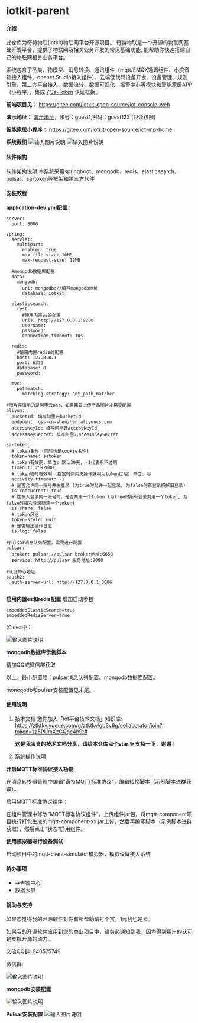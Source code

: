 # iotkit-parent

#### 介绍
此仓库为奇特物联(iotkit)物联网平台开源项目。
奇特物联是一个开源的物联网基础开发平台，提供了物联网及相关业务开发的常见基础功能, 能帮助你快速搭建自己的物联网相关业务平台。

系统包含了品类、物模型、消息转换、通讯组件（mqtt/EMQX通讯组件、小度音箱接入组件、onenet Studio接入组件）、云端低代码设备开发、设备管理、规则引擎、第三方平台接入、数据流转、数据可视化、报警中心等模块和智能家居APP（小程序），集成了[Sa-Token](https://gitee.com/dromara/sa-token) 认证框架。

 **前端项目见：** https://gitee.com/iotkit-open-source/iot-console-web

 **演示地址：** [演示地址](http://120.76.96.206)，账号：guest1,密码：guest123  (只读权限)

 **智能家居小程序：** https://gitee.com/iotkit-open-source/iot-mp-home 


 **系统截图** 
![输入图片说明](doc/WechatIMG538.png)
![输入图片说明](doc/WechatIMG539.png)



#### 软件架构
软件架构说明
本系统采用springboot、mongodb、redis、elasticsearch、pulsar、sa-token等框架和第三方软件


#### 安装教程

 **application-dev.yml配置：** 

```
server:
  port: 8086

spring:
  servlet:
    multipart:
      enabled: true
      max-file-size: 10MB
      max-request-size: 12MB

  #mongodb数据库配置
  data:
    mongodb:
      uri: mongodb://填写mongodb地址
      database: iotkit

  elasticsearch:
    rest:
      #使用内置es的配置
      uris: http://127.0.0.1:9200
      username: 
      password: 
      connection-timeout: 10s

  redis:
    #使用内置redis的配置
    host: 127.0.0.1
    port: 6379
    database: 0
    password: 

  mvc:
    pathmatch:
      matching-strategy: ant_path_matcher

#图片存储用的是阿里云oss，如果需要上传产品图片才需要配置
aliyun:
  bucketId: 填写阿里云bucketId
  endpoint: oss-cn-shenzhen.aliyuncs.com
  accessKeyId: 填写阿里云accessKeyId
  accessKeySecret: 填写阿里云accessKeySecret

sa-token:
  # token名称 (同时也是cookie名称)
  token-name: satoken
  # token有效期，单位s 默认30天, -1代表永不过期
  timeout: 2592000
  # token临时有效期 (指定时间内无操作就视为token过期) 单位: 秒
  activity-timeout: -1
  # 是否允许同一账号并发登录 (为true时允许一起登录, 为false时新登录挤掉旧登录)
  is-concurrent: true
  # 在多人登录同一账号时，是否共用一个token (为true时所有登录共用一个token, 为false时每次登录新建一个token)
  is-share: false
  # token风格
  token-style: uuid
  # 是否输出操作日志
  is-log: false

#pulsar消息队列配置，需要进行配置
pulsar:
  broker: pulsar://pulsar broker地址:6650
  service: http://pulsar 服务地址:8080

#认证中心地址
oauth2:
  auth-server-url: http://127.0.0.1:8086
  

```

 **启用内置es和redis配置** 
增加启动参数

```
embeddedElasticSearch=true
embeddedRedisServer=true
```

如idea中：

![输入图片说明](doc/WX20220519-131333@2x.png)

 **mongodb数据库示例脚本** 

请加QQ或微信群获取


以上，最小配置项：pulsar消息队列配置、mongodb数据库配置。

monogodb和pulsar安装配置见末尾。



#### 使用说明

1.  技术文档
    邀你加入「iot平台技术文档」知识库: https://ztktkv.yuque.com/g/ztktkv/gb3v6g/collaborator/join?token=zz5PUmXzGQqc4h9t# 
    
      **这是我宝贵的技术文档分享，请给本仓库点个star :sparkles: 支持一下，谢谢！** 
2.  系统操作说明

 **开启MQTT标准协议接入功能** 

在消息转换器管理中编辑”奇特MQTT标准协议“，编辑转换脚本（示例脚本进群获取）。

启用MQTT标准协议组件：

在组件管理中修改”MQTT标准协议组件“，上传组件jar包，将mqtt-component项目执行打包生成的mqtt-component-xx.jar上传，然后再编写脚本（示例脚本进群获取），然后点击”状态“启用组件。

 **使用模拟器进行设备测试** 

启动项目中的mqtt-client-simulator模拟器，模拟设备接入系统


#### 待办事项
- ->告警中心
- 数据大屏


#### 捐助与支持
如果您觉得我的开源软件对你有所帮助请打个赏，1元钱也是爱。

如果我的开源软件应用到您的商业项目中，请务必通知到我，因为得到用户的认可是支撑开源的动力。

交流QQ群: 940575749 

微信群:

![输入图片说明](doc/ma.png) 


  **mongodb安装配置** 

![输入图片说明](doc/mongodb%E5%AE%89%E8%A3%85%E9%85%8D%E7%BD%AE.jpg)

 **Pulsar安装配置** 
![输入图片说明](doc/%E5%AE%89%E8%A3%85Pulsar.jpg)

